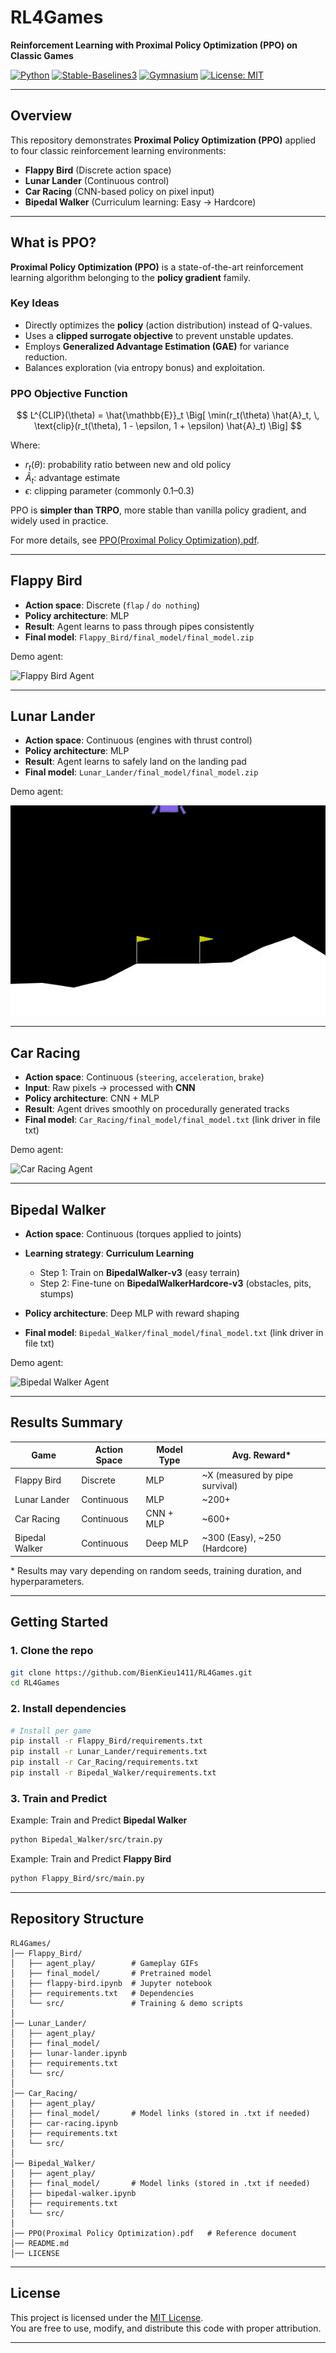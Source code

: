 # RL4Games

**Reinforcement Learning with Proximal Policy Optimization (PPO) on Classic Games**

[![Python](https://img.shields.io/badge/Python-3.10%2B-blue)](https://www.python.org/)
[![Stable-Baselines3](https://img.shields.io/badge/SB3-2.1.0-green)](https://github.com/DLR-RM/stable-baselines3)
[![Gymnasium](https://img.shields.io/badge/Gymnasium-0.29.0-orange)](https://gymnasium.farama.org/)
[![License: MIT](https://img.shields.io/badge/License-MIT-yellow.svg)](LICENSE)

---

## Overview

This repository demonstrates **Proximal Policy Optimization (PPO)** applied to four classic reinforcement learning environments:

* **Flappy Bird** (Discrete action space)
* **Lunar Lander** (Continuous control)
* **Car Racing** (CNN-based policy on pixel input)
* **Bipedal Walker** (Curriculum learning: Easy → Hardcore)
---

## What is PPO?

**Proximal Policy Optimization (PPO)** is a state-of-the-art reinforcement learning algorithm belonging to the **policy gradient** family.

### Key Ideas

* Directly optimizes the **policy** (action distribution) instead of Q-values.
* Uses a **clipped surrogate objective** to prevent unstable updates.
* Employs **Generalized Advantage Estimation (GAE)** for variance reduction.
* Balances exploration (via entropy bonus) and exploitation.

### PPO Objective Function

$$
L^{CLIP}(\theta) = \hat{\mathbb{E}}_t \Big[ \min(r_t(\theta) \hat{A}_t, \, \text{clip}(r_t(\theta), 1 - \epsilon, 1 + \epsilon) \hat{A}_t) \Big]
$$

Where:

* $r_t(\theta)$: probability ratio between new and old policy
* $\hat{A}_t$: advantage estimate
* $\epsilon$: clipping parameter (commonly 0.1–0.3)

PPO is **simpler than TRPO**, more stable than vanilla policy gradient, and widely used in practice. 

For more details, see [PPO(Proximal Policy Optimization).pdf](PPO(Proximal%20Policy%20Optimization).pdf).

---

## Flappy Bird

* **Action space**: Discrete (`flap` / `do nothing`)
* **Policy architecture**: MLP
* **Result**: Agent learns to pass through pipes consistently
* **Final model**: `Flappy_Bird/final_model/final_model.zip`

Demo agent:

![Flappy Bird Agent](Flappy_Bird/agent_play/flappy_bird_agent.gif)

---

## Lunar Lander

* **Action space**: Continuous (engines with thrust control)
* **Policy architecture**: MLP
* **Result**: Agent learns to safely land on the landing pad
* **Final model**: `Lunar_Lander/final_model/final_model.zip`

Demo agent:

![Lunar Lander Agent](Lunar_Lander/agent_play/lunar_lander_agent.gif)

---

## Car Racing

* **Action space**: Continuous (`steering`, `acceleration`, `brake`)
* **Input**: Raw pixels → processed with **CNN**
* **Policy architecture**: CNN + MLP
* **Result**: Agent drives smoothly on procedurally generated tracks
* **Final model**: `Car_Racing/final_model/final_model.txt` (link driver in file txt)

Demo agent:

![Car Racing Agent](Car_Racing/agent_play/car_racing_agent.gif)

---

## Bipedal Walker

* **Action space**: Continuous (torques applied to joints)
* **Learning strategy**: **Curriculum Learning**

  * Step 1: Train on **BipedalWalker-v3** (easy terrain)
  * Step 2: Fine-tune on **BipedalWalkerHardcore-v3** (obstacles, pits, stumps)
* **Policy architecture**: Deep MLP with reward shaping
* **Final model**: `Bipedal_Walker/final_model/final_model.txt` (link driver in file txt)

Demo agent:

![Bipedal Walker Agent](Bipedal_Walker/agent_play/Bipedal_Walker_Hardcore.gif)

---

## Results Summary

| Game           | Action Space | Model Type | Avg. Reward*                  |
| -------------- | ------------ | ---------- | ------------------------------ |
| Flappy Bird    | Discrete     | MLP        | ~X (measured by pipe survival) |
| Lunar Lander   | Continuous   | MLP        | ~200+                          |
| Car Racing     | Continuous   | CNN + MLP  | ~600+                          |
| Bipedal Walker | Continuous   | Deep MLP   | ~300 (Easy), ~250 (Hardcore)   |

\* Results may vary depending on random seeds, training duration, and hyperparameters.

---

## Getting Started

### 1. Clone the repo

```bash
git clone https://github.com/BienKieu1411/RL4Games.git
cd RL4Games
```

### 2. Install dependencies

```bash
# Install per game
pip install -r Flappy_Bird/requirements.txt
pip install -r Lunar_Lander/requirements.txt
pip install -r Car_Racing/requirements.txt
pip install -r Bipedal_Walker/requirements.txt
```

### 3. Train and Predict

Example: Train and Predict **Bipedal Walker**

```bash
python Bipedal_Walker/src/train.py
```

Example: Train and Predict **Flappy Bird**

```bash
python Flappy_Bird/src/main.py
```

--- 

## Repository Structure

```
RL4Games/
│── Flappy_Bird/
│   ├── agent_play/        # Gameplay GIFs
│   ├── final_model/       # Pretrained model
│   ├── flappy-bird.ipynb  # Jupyter notebook
│   ├── requirements.txt   # Dependencies
│   └── src/               # Training & demo scripts
│
│── Lunar_Lander/
│   ├── agent_play/
│   ├── final_model/
│   ├── lunar-lander.ipynb
│   ├── requirements.txt
│   └── src/
│
│── Car_Racing/
│   ├── agent_play/
│   ├── final_model/       # Model links (stored in .txt if needed)
│   ├── car-racing.ipynb
│   ├── requirements.txt
│   └── src/
│
│── Bipedal_Walker/
│   ├── agent_play/
│   ├── final_model/       # Model links (stored in .txt if needed)
│   ├── bipedal-walker.ipynb
│   ├── requirements.txt
│   └── src/
│
│── PPO(Proximal Policy Optimization).pdf   # Reference document
│── README.md
│── LICENSE
```

---

## License

This project is licensed under the [MIT License](LICENSE).  
You are free to use, modify, and distribute this code with proper attribution.

---

